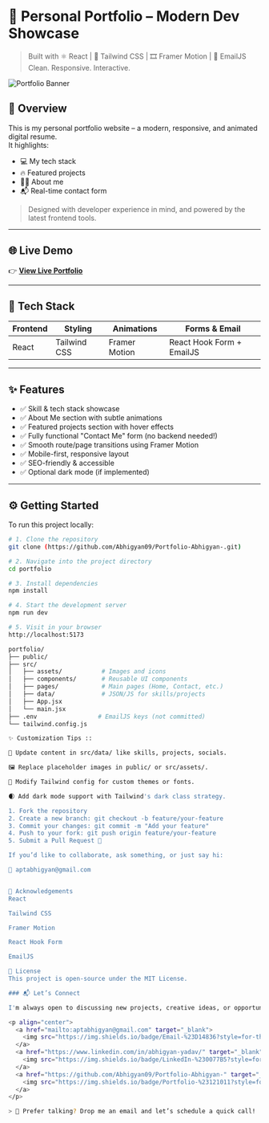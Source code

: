 # 🚀 Personal Portfolio – Modern Dev Showcase

> Built with ⚛️ React | 🎨 Tailwind CSS | 🎞️ Framer Motion | 📩 EmailJS  
> Clean. Responsive. Interactive.

![Portfolio Banner](https://res.cloudinary.com/dlumnd2nd/image/upload/v1752485131/o4dp6jdbgwuk0nowpja0.png)


## 📌 Overview

This is my personal portfolio website – a modern, responsive, and animated digital resume.  
It highlights:

- 💻 My tech stack
- 🔥 Featured projects
- 👨‍💼 About me
- 📬 Real-time contact form

> Designed with developer experience in mind, and powered by the latest frontend tools.

---

## 🌐 Live Demo

👉 [**View Live Portfolio**](https://your-portfolio-link.com)

---

## 🧰 Tech Stack

| Frontend        | Styling       | Animations       | Forms & Email |
|-----------------|---------------|------------------|---------------|
| React           | Tailwind CSS  | Framer Motion    | React Hook Form + EmailJS |

---

## ✨ Features

- ✅ Skill & tech stack showcase
- ✅ About Me section with subtle animations
- ✅ Featured projects section with hover effects
- ✅ Fully functional "Contact Me" form (no backend needed!)
- ✅ Smooth route/page transitions using Framer Motion
- ✅ Mobile-first, responsive layout
- ✅ SEO-friendly & accessible
- ✅ Optional dark mode (if implemented)

---

## ⚙️ Getting Started

To run this project locally:

```bash
# 1. Clone the repository
git clone (https://github.com/Abhigyan09/Portfolio-Abhigyan-.git)

# 2. Navigate into the project directory
cd portfolio

# 3. Install dependencies
npm install

# 4. Start the development server
npm run dev

# 5. Visit in your browser
http://localhost:5173

portfolio/
├── public/
├── src/
│   ├── assets/           # Images and icons
│   ├── components/       # Reusable UI components
│   ├── pages/            # Main pages (Home, Contact, etc.)
│   ├── data/             # JSON/JS for skills/projects
│   ├── App.jsx
│   └── main.jsx
├── .env                 # EmailJS keys (not committed)
└── tailwind.config.js

✨ Customization Tips ::

🔧 Update content in src/data/ like skills, projects, socials.

🖼 Replace placeholder images in public/ or src/assets/.

🎨 Modify Tailwind config for custom themes or fonts.

🌒 Add dark mode support with Tailwind's dark class strategy.

1. Fork the repository
2. Create a new branch: git checkout -b feature/your-feature
3. Commit your changes: git commit -m "Add your feature"
4. Push to your fork: git push origin feature/your-feature
5. Submit a Pull Request 🚀

If you’d like to collaborate, ask something, or just say hi:

📧 aptabhigyan@gmail.com


🏁 Acknowledgements
React

Tailwind CSS

Framer Motion

React Hook Form

EmailJS

📄 License
This project is open-source under the MIT License.

### 📬 Let’s Connect

I'm always open to discussing new projects, creative ideas, or opportunities to be part of your vision. Feel free to reach out through any of the platforms below:

<p align="center">
  <a href="mailto:aptabhigyan@gmail.com" target="_blank">
    <img src="https://img.shields.io/badge/Email-%23D14836?style=for-the-badge&logo=gmail&logoColor=white" alt="Email" />
  </a>
  <a href="https://www.linkedin.com/in/abhigyan-yadav/" target="_blank">
    <img src="https://img.shields.io/badge/LinkedIn-%230077B5?style=for-the-badge&logo=linkedin&logoColor=white" alt="LinkedIn" />
  </a>
  <a href="https://github.com/Abhigyan09/Portfolio-Abhigyan-" target="_blank">
    <img src="https://img.shields.io/badge/Portfolio-%23121011?style=for-the-badge&logo=vercel&logoColor=white" alt="Portfolio" />
  </a>
</p>

> 💬 Prefer talking? Drop me an email and let’s schedule a quick call!





